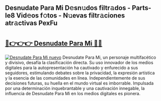 ## Desnudate Para Mi D𝚎sn𝚞dos filtr𝚊dos - Parts-Ie8 Vid𝚎os f𝚘tos - N𝚞evas filtr𝚊ciones atr𝚊ctivas PexFu

# <h2><a href="http://mb18r6.tromn.icu/?c=Desnudate+Para+Mi">🔗👉👉👉 Desnudate Para Mi 🔗🔗</a></h2>

[![Desnudate Para Mi nuevo](https://i.imgur.com/pEAQMta.gif)](http://mb18r6.tromn.icu/?c=Desnudate+Para+Mi)
Desnudate Para Mi, un personaje multifacético y divisivo, desafía la clasificación directa. Su uso innovador de los medios digitales para la autopresentación ha cautivado y enfurecido a sus seguidores, estimulando debates sobre la privacidad, la expresión artística y la esencia de las comunidades en línea. Independientemente de sus decisiones futuras, su huella en el mundo virtual es imborrable. Impulsada por una determinación inquebrantable y una cautivación innegable, la influencia de Desnudate Para Mi en los medios digitales es pionera.
